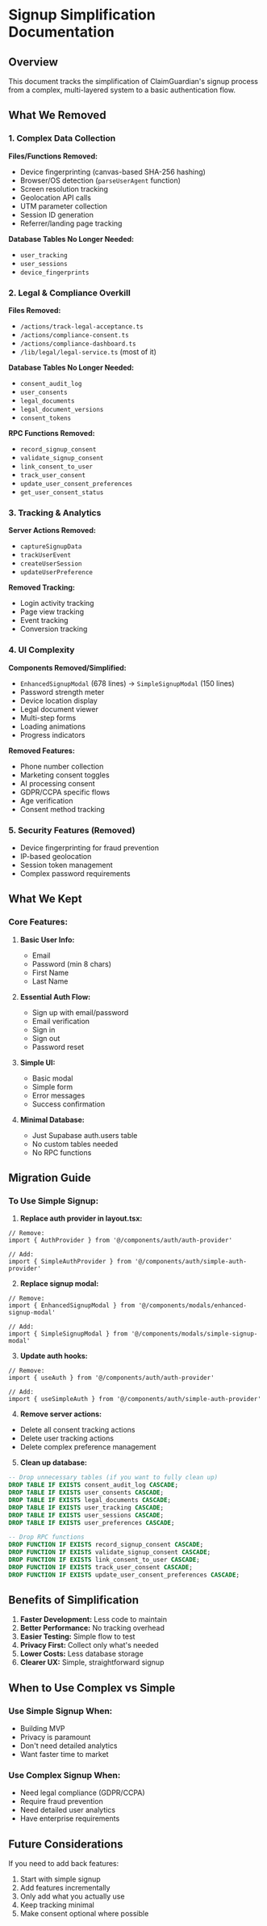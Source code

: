 # Signup Simplification Documentation

## Overview
This document tracks the simplification of ClaimGuardian's signup process from a complex, multi-layered system to a basic authentication flow.

## What We Removed

### 1. Complex Data Collection
**Files/Functions Removed:**
- Device fingerprinting (canvas-based SHA-256 hashing)
- Browser/OS detection (`parseUserAgent` function)
- Screen resolution tracking
- Geolocation API calls
- UTM parameter collection
- Session ID generation
- Referrer/landing page tracking

**Database Tables No Longer Needed:**
- `user_tracking`
- `user_sessions`
- `device_fingerprints`

### 2. Legal & Compliance Overkill
**Files Removed:**
- `/actions/track-legal-acceptance.ts`
- `/actions/compliance-consent.ts`
- `/actions/compliance-dashboard.ts`
- `/lib/legal/legal-service.ts` (most of it)

**Database Tables No Longer Needed:**
- `consent_audit_log`
- `user_consents`
- `legal_documents`
- `legal_document_versions`
- `consent_tokens`

**RPC Functions Removed:**
- `record_signup_consent`
- `validate_signup_consent`
- `link_consent_to_user`
- `track_user_consent`
- `update_user_consent_preferences`
- `get_user_consent_status`

### 3. Tracking & Analytics
**Server Actions Removed:**
- `captureSignupData`
- `trackUserEvent`
- `createUserSession`
- `updateUserPreference`

**Removed Tracking:**
- Login activity tracking
- Page view tracking
- Event tracking
- Conversion tracking

### 4. UI Complexity
**Components Removed/Simplified:**
- `EnhancedSignupModal` (678 lines) → `SimpleSignupModal` (150 lines)
- Password strength meter
- Device location display
- Legal document viewer
- Multi-step forms
- Loading animations
- Progress indicators

**Removed Features:**
- Phone number collection
- Marketing consent toggles
- AI processing consent
- GDPR/CCPA specific flows
- Age verification
- Consent method tracking

### 5. Security Features (Removed)
- Device fingerprinting for fraud prevention
- IP-based geolocation
- Session token management
- Complex password requirements

## What We Kept

### Core Features:
1. **Basic User Info:**
   - Email
   - Password (min 8 chars)
   - First Name
   - Last Name

2. **Essential Auth Flow:**
   - Sign up with email/password
   - Email verification
   - Sign in
   - Sign out
   - Password reset

3. **Simple UI:**
   - Basic modal
   - Simple form
   - Error messages
   - Success confirmation

4. **Minimal Database:**
   - Just Supabase auth.users table
   - No custom tables needed
   - No RPC functions

## Migration Guide

### To Use Simple Signup:

1. **Replace auth provider in layout.tsx:**
```tsx
// Remove:
import { AuthProvider } from '@/components/auth/auth-provider'

// Add:
import { SimpleAuthProvider } from '@/components/auth/simple-auth-provider'
```

2. **Replace signup modal:**
```tsx
// Remove:
import { EnhancedSignupModal } from '@/components/modals/enhanced-signup-modal'

// Add:
import { SimpleSignupModal } from '@/components/modals/simple-signup-modal'
```

3. **Update auth hooks:**
```tsx
// Remove:
import { useAuth } from '@/components/auth/auth-provider'

// Add:
import { useSimpleAuth } from '@/components/auth/simple-auth-provider'
```

4. **Remove server actions:**
- Delete all consent tracking actions
- Delete user tracking actions
- Delete complex preference management

5. **Clean up database:**
```sql
-- Drop unnecessary tables (if you want to fully clean up)
DROP TABLE IF EXISTS consent_audit_log CASCADE;
DROP TABLE IF EXISTS user_consents CASCADE;
DROP TABLE IF EXISTS legal_documents CASCADE;
DROP TABLE IF EXISTS user_tracking CASCADE;
DROP TABLE IF EXISTS user_sessions CASCADE;
DROP TABLE IF EXISTS user_preferences CASCADE;

-- Drop RPC functions
DROP FUNCTION IF EXISTS record_signup_consent CASCADE;
DROP FUNCTION IF EXISTS validate_signup_consent CASCADE;
DROP FUNCTION IF EXISTS link_consent_to_user CASCADE;
DROP FUNCTION IF EXISTS track_user_consent CASCADE;
DROP FUNCTION IF EXISTS update_user_consent_preferences CASCADE;
```

## Benefits of Simplification

1. **Faster Development:** Less code to maintain
2. **Better Performance:** No tracking overhead
3. **Easier Testing:** Simple flow to test
4. **Privacy First:** Collect only what's needed
5. **Lower Costs:** Less database storage
6. **Clearer UX:** Simple, straightforward signup

## When to Use Complex vs Simple

### Use Simple Signup When:
- Building MVP
- Privacy is paramount
- Don't need detailed analytics
- Want faster time to market

### Use Complex Signup When:
- Need legal compliance (GDPR/CCPA)
- Require fraud prevention
- Need detailed user analytics
- Have enterprise requirements

## Future Considerations

If you need to add back features:
1. Start with simple signup
2. Add features incrementally
3. Only add what you actually use
4. Keep tracking minimal
5. Make consent optional where possible